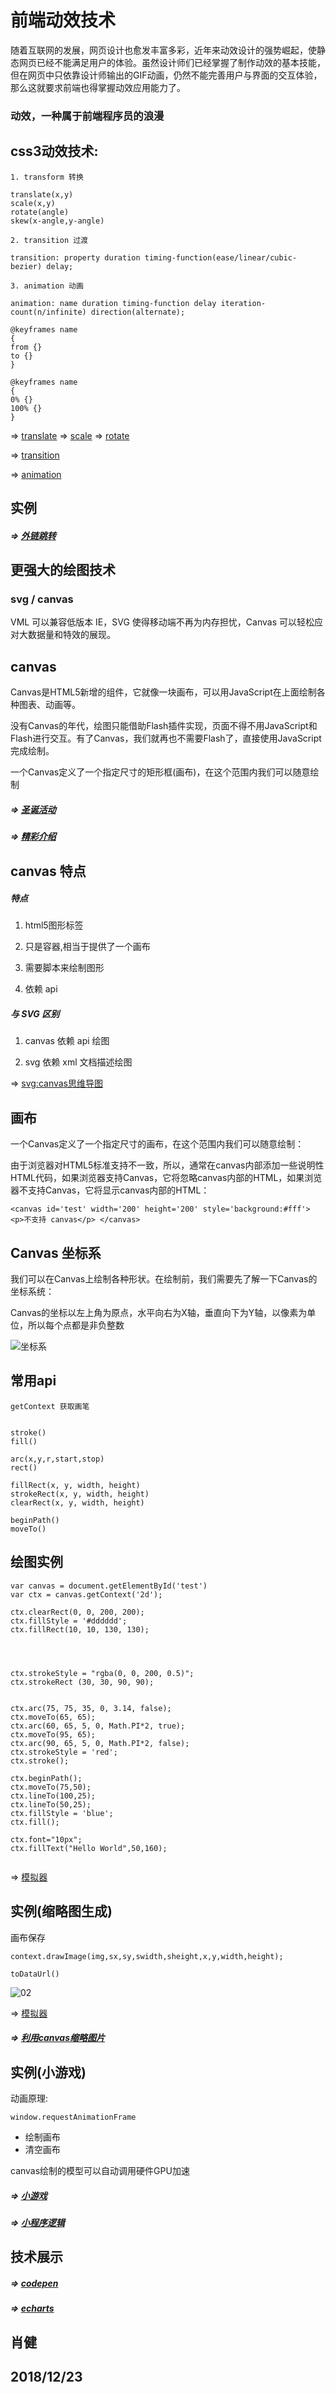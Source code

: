 # 前端动效技术

随着互联网的发展，网页设计也愈发丰富多彩，近年来动效设计的强势崛起，使静态网页已经不能满足用户的体验。虽然设计师们已经掌握了制作动效的基本技能，但在网页中只依靠设计师输出的GIF动画，仍然不能完善用户与界面的交互体验，那么这就要求前端也得掌握动效应用能力了。

### 动效，一种属于前端程序员的浪漫

## css3动效技术:

```
1. transform 转换

translate(x,y)	
scale(x,y)	
rotate(angle)	
skew(x-angle,y-angle)	

2. transition 过渡

transition: property duration timing-function(ease/linear/cubic-bezier) delay;

3. animation 动画

animation: name duration timing-function delay iteration-count(n/infinite) direction(alternate);

@keyframes name
{
from {}
to {}
}

@keyframes name
{
0% {}
100% {}
}

```

=> [translate](http://www.w3school.com.cn/tiy/c.asp?f=css_transform_translate)
=> [scale](http://www.w3school.com.cn/tiy/c.asp?f=css_transform_scale)
=> [rotate](http://www.w3school.com.cn/tiy/c.asp?f=css_transform_rotate)

=> [transition](http://www.w3school.com.cn/tiy/t.asp?f=css3_transition)

=> [animation](http://www.w3school.com.cn/tiy/t.asp?f=css3_animation)


##  实例


##### => [外链跳转](https://api-m.haohuan.com/public/h5/externalChainSkip.html?url=https%3A%2F%2Fwww.haohuan.com%3Ftest%3D1)



## 更强大的绘图技术

### svg / canvas

VML 可以兼容低版本 IE，SVG 使得移动端不再为内存担忧，Canvas 可以轻松应对大数据量和特效的展现。

## canvas

Canvas是HTML5新增的组件，它就像一块画布，可以用JavaScript在上面绘制各种图表、动画等。

没有Canvas的年代，绘图只能借助Flash插件实现，页面不得不用JavaScript和Flash进行交互。有了Canvas，我们就再也不需要Flash了，直接使用JavaScript完成绘制。

一个Canvas定义了一个指定尺寸的矩形框(画布)，在这个范围内我们可以随意绘制



##### => [圣诞活动](http://api-m.haohuan.com/public/activity/ChristmasDay.html)

##### => [精彩介绍](https://www.imooc.com/video/2493)

## canvas 特点

##### 特点

1. html5图形标签

1. 只是容器,相当于提供了一个画布

1. 需要脚本来绘制图形

1. 依赖 api

##### 与 SVG 区别

1. canvas 依赖 api 绘图

1. svg 依赖 xml 文档描述绘图

=> [svg:canvas思维导图](canvas.svg)

## 画布

一个Canvas定义了一个指定尺寸的画布，在这个范围内我们可以随意绘制：

由于浏览器对HTML5标准支持不一致，所以，通常在canvas内部添加一些说明性HTML代码，如果浏览器支持Canvas，它将忽略canvas内部的HTML，如果浏览器不支持Canvas，它将显示canvas内部的HTML：

```
<canvas id='test' width='200' height='200' style='background:#fff'> <p>不支持 canvas</p> </canvas> 
```
## Canvas 坐标系

我们可以在Canvas上绘制各种形状。在绘制前，我们需要先了解一下Canvas的坐标系统：

Canvas的坐标以左上角为原点，水平向右为X轴，垂直向下为Y轴，以像素为单位，所以每个点都是非负整数

![坐标系](png/01.png)


## 常用api

```
getContext 获取画笔
```
```

stroke()
fill()

arc(x,y,r,start,stop)
rect()

fillRect(x, y, width, height)	
strokeRect(x, y, width, height)	
clearRect(x, y, width, height)

beginPath()
moveTo()

```




## 绘图实例

```
var canvas = document.getElementById('test')
var ctx = canvas.getContext('2d'); 

ctx.clearRect(0, 0, 200, 200);
ctx.fillStyle = '#dddddd'; 
ctx.fillRect(10, 10, 130, 130); 




ctx.strokeStyle = "rgba(0, 0, 200, 0.5)";
ctx.strokeRect (30, 30, 90, 90);


ctx.arc(75, 75, 35, 0, 3.14, false);
ctx.moveTo(65, 65);
ctx.arc(60, 65, 5, 0, Math.PI*2, true);
ctx.moveTo(95, 65);
ctx.arc(90, 65, 5, 0, Math.PI*2, false);
ctx.strokeStyle = 'red';
ctx.stroke();

ctx.beginPath();
ctx.moveTo(75,50);
ctx.lineTo(100,25);
ctx.lineTo(50,25);
ctx.fillStyle = 'blue';
ctx.fill();

ctx.font="10px";
ctx.fillText("Hello World",50,160);


```

=> [模拟器](http://js.jirengu.com/?html,output)


## 实例(缩略图生成)

画布保存
```
context.drawImage(img,sx,sy,swidth,sheight,x,y,width,height);

toDataUrl()
```

![02](png/02.png)

=> [模拟器](http://js.jirengu.com/?html,output)

##### => [利用canvas缩略图片](http://jxjweb.top/2017/03/27.html)

## 实例(小游戏)

动画原理:

```
window.requestAnimationFrame 
```
- 绘制画布
- 清空画布

canvas绘制的模型可以自动调用硬件GPU加速

##### => [小游戏](http://jxjweb.gz01.bdysite.com/canvas/jump/play.html)
##### => [小程序逻辑](https://github.com/jxj322991/jump-game/blob/master/js/total.js)

## 技术展示

##### => [codepen](https://codepen.io/)

##### => [echarts](http://echarts.baidu.com/index.html)

















## 肖健
## 2018/12/23
